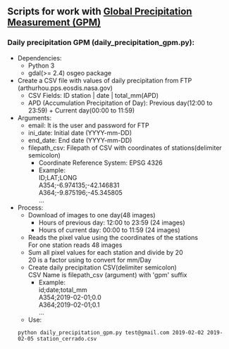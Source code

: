 ## Scripts for work with [Global Precipitation Measurement (GPM)](https://pps.gsfc.nasa.gov/)

### Daily precipitation GPM (daily_precipitation_gpm.py): 
- Dependencies:
  - Python 3
  - gdal(>= 2.4) osgeo package
- Create a CSV file with values of daily precipitation from FTP (arthurhou.pps.eosdis.nasa.gov)
  - CSV Fields:  ID station | date | total_mm(APD)
  - APD (Accumulation Precipitation of Day): Previous day(12:00 to 23:59) + Current day(00:00 to 11:59)
- Arguments:
  - email: It is the user and password for FTP
  - ini_date: Initial date (YYYY-mm-DD)
  - end_date: End date (YYYY-mm-DD)
  - filepath_csv: Filepath of CSV with coordinates of stations(delimiter semicolon)  
    - Coordinate Reference System: EPSG 4326  
    - Example:  
    ID;LAT;LONG  
    A354;-6.974135;-42.146831  
    A364;-9.875196;-45.345805  
    ...  
- Process:
  - Download of images to one day(48 images)
    - Hours of previous day: 12:00 to 23:59 (24 images)
    - Hours of current day:  00:00 to 11:59 (24 images)
  - Reads the pixel value using the coordinates of the stations  
    For one station reads 48 images
  - Sum all pixel values for each station and divide by 20  
    20 is a factor using to convert for mm/Day
  - Create daily precipitation CSV(delimiter semicolon)  
    CSV Name is filepath_csv (argument) with 'gpm' suffix
    - Example:  
    id;date;total_mm  
    A354;2019-02-01;0.0  
    A364;2019-02-01;0.1  
    ...  
  - Use:  
  ```
  python daily_precipitation_gpm.py test@gmail.com 2019-02-02 2019-02-05 station_cerrado.csv
  ```
  
